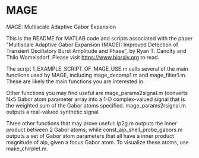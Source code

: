 # MAGE
MAGE: Multiscale Adaptive Gabor Expansion

This is the README for MATLAB code and scripts associated with the paper "Multiscale Adaptive Gabor Expansion (MAGE): Improved Detection of Transient Oscillatory Burst Amplitude and Phase", by Ryan T. Canolty and Thilo Womelsdorf. Please visit https://www.biorxiv.org to read.

The script 1_EXAMPLE_SCRIPT_OF_MAGE_USE.m calls several of the main functions used by MAGE, including mage_decomp1.m and mage_filter1.m. These are likely the main functions you are interested in. 

Other functions you may find useful are mage_params2signal.m (converts Nx5 Gabor atom parameter array into a 1-D complex-valued signal that is the weighted sum of the Gabor atoms specified. mage_params2rsignal.m outputs a real-valued synthetic signal.

Three other functions that may prove useful:
ip2g.m outputs the inner product between 2 Gabor atoms, while const_aip_shell_probe_gabors.m outputs a set of Gabor atom parameters that all have a inner product magnitude of aip, given a focus Gabor atom. To visualize these atoms, use make_chirplet.m.

